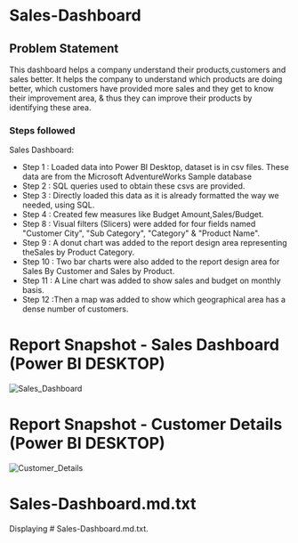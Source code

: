 # Sales-Dashboard

## Problem Statement

This dashboard helps a company understand their products,customers and sales better. It helps the company to understand which products are doing better, which customers have provided more sales and they get to know their improvement area, & thus they can improve their products by identifying these area. 


### Steps followed 

Sales Dashboard:

- Step 1 : Loaded data into Power BI Desktop, dataset is in csv files. These data are from the Microsoft AdventureWorks Sample database 
- Step 2 : SQL queries used to obtain these csvs are provided. 
- Step 3 : Directly loaded this data as it is already formatted the way we needed, using SQL.
- Step 4 : Created few measures like Budget Amount,Sales/Budget.
- Step 8 : Visual filters (Slicers) were added for four fields named "Customer City", "Sub Category", "Category" & "Product Name".
- Step 9 :  A donut chart was added to the report design area representing theSales by Product Category.
- Step 10 : Two bar charts were also added to the report design area for Sales By Customer and Sales by Product. 
- Step 11 : A Line chart was added to show sales and budget on monthly basis.
- Step 12 :Then a map was added to show which geographical area has a dense number of customers. 

# Report Snapshot - Sales Dashboard (Power BI DESKTOP)

![Sales_Dashboard](https://github.com/user-attachments/assets/3721482d-a403-4c7b-9cf2-7538b675ff75)
 
 # Report Snapshot - Customer Details (Power BI DESKTOP)

![Customer_Details](https://github.com/user-attachments/assets/9e9092ef-24f2-48aa-9171-5c9d215d719c)

# Sales-Dashboard.md.txt
Displaying # Sales-Dashboard.md.txt.
